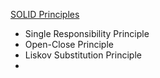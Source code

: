 [SOLID Principles](https://levelup.gitconnected.com/s-o-l-i-d-principles-explained-in-python-with-examples-83b2b43bdcde)

* Single Responsibility Principle
* Open-Close Principle
* Liskov Substitution Principle
* 
